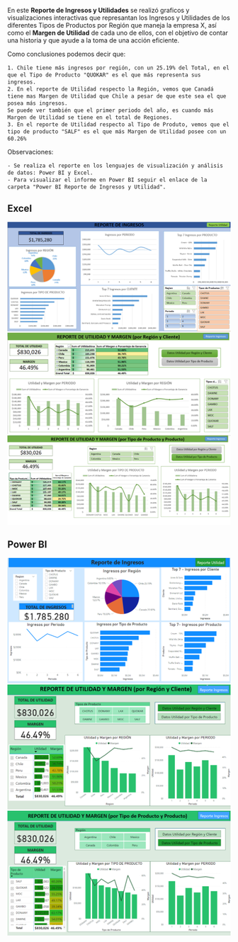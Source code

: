 En este **Reporte de Ingresos y Utilidades** se realizó graficos y visualizaciones interactivas que represantan los Ingresos y Utilidades de los diferentes Tipos de Productos por Región que maneja la empresa X, así como el **Margen de Utilidad** de cada uno de ellos, con el objetivo de contar una historia y que ayude a la toma de una acción eficiente.

Como conclusiones podemos decir que:

	1. Chile tiene más ingresos por región, con un 25.19% del Total, en el que el Tipo de Producto "QUOKAR" es el que más representa sus ingresos. 
	2. En el reporte de Utilidad respecto la Región, vemos que Canadá tiene mas Margen de Utilidad que Chile a pesar de que este sea el que posea más ingresos.
	Se puede ver también que el primer periodo del año, es cuando más Margen de Utilidad se tiene en el total de Regiones.
	3. En el reporte de Utilidad respecto al Tipo de Produto, vemos que el tipo de producto "SALF" es el que más Margen de Utilidad posee con un 60.26% 

Observaciones:

	- Se realiza el reporte en los lenguajes de visualización y análisis de datos: Power BI y Excel.
	- Para visualizar el informe en Power BI seguir el enlace de la carpeta "Power BI Reporte de Ingresos y Utilidad". 

## Excel
![](https://github.com/Ana-Gabriela-Taipe/Power-BI/blob/main/Img/ReporteIngreUtilMarg%201.png)
![](https://github.com/Ana-Gabriela-Taipe/Power-BI/blob/main/Img/ReporteIngreUtilMarg%202.png)
![](https://github.com/Ana-Gabriela-Taipe/Power-BI/blob/main/Img/ReporteIngreUtilMarg%203.png)

## Power BI
![](https://github.com/Ana-Gabriela-Taipe/Power-BI/blob/main/Img/ReporteIngreUtilMargPB%201.png)
![](https://github.com/Ana-Gabriela-Taipe/Power-BI/blob/main/Img/ReporteIngreUtilMargPB%202.png)
![](https://github.com/Ana-Gabriela-Taipe/Power-BI/blob/main/Img/ReporteIngreUtilMargPB%203.png)
